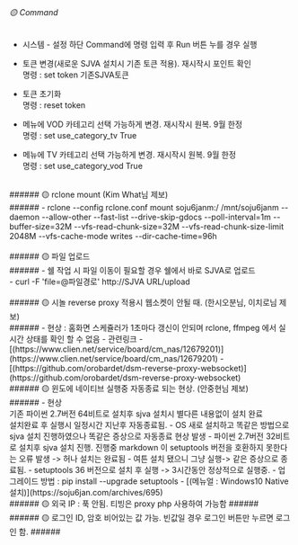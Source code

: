 ###### 🟡 Command<br> ######
- 시스템 - 설정 하단 Command에 명령 입력 후 Run 버튼 누를 경우 실행<br>

- 토큰 변경(새로운 SJVA 설치시 기존 토큰 적용). 재시작시 포인트 확인<br>
  명령 : set token 기존SJVA토큰<br>

- 토큰 초기화<br>
  명령 : reset token<br>

- 메뉴에 VOD 카테고리 선택 가능하게 변경. 재시작시 원복. 9월 한정<br>
  명령 : set use_category_tv True<br>

- 메뉴에 TV 카테고리 선택 가능하게 변경. 재시작시 원복. 9월 한정<br>
  명령 : set use_category_vod True<br>
    
<br>
###### 🟡 rclone mount (Kim What님 제보)<br> ######
- rclone --config rclone.conf mount soju6janm:/ /mnt/soju6janm --daemon --allow-other --fast-list --drive-skip-gdocs --poll-interval=1m --buffer-size=32M --vfs-read-chunk-size=32M --vfs-read-chunk-size-limit 2048M --vfs-cache-mode writes --dir-cache-time=96h<br>

<br>
###### 🟡 파일 업로드 <br> ######
- 쉘 작업 시 파일 이동이 필요할 경우 쉘에서 바로 SJVA로 업로드<br>
    - curl -F 'file=@파일경로' http://SJVA URL/upload<br>

<br>
###### 🟡 시놀 reverse proxy 적용시 웹소켓이 안될 때. (한시오분님, 이치로님 제보) <br> ######
- 현상 : 홈화면 스케쥴러가 1초마다 갱신이 안되며 rclone, ffmpeg 에서 실시간 상태를 확인 할 수 없음
- 관련링크 
    - [(https://www.clien.net/service/board/cm_nas/12679201)](https://www.clien.net/service/board/cm_nas/12679201)
    - [(https://github.com/orobardet/dsm-reverse-proxy-websocket)](https://github.com/orobardet/dsm-reverse-proxy-websocket)

<br>
###### 🟡 윈도에 네이티브 실행중 자동종료 되는 현상. (안중현님 제보)<br> ######
- 현상<br>
    기존 파이썬 2.7버전 64비트로 설치후 sjva 설치시 별다른 내용없이 설치 완료 <br>
    설치완료 후 실행시 일정시간 지난후 자동종료됨.
    - OS 새로 설치하고 똑같은 방법으로 sjva 설치 진행하였으나 똑같은 증상으로 자동종료 현상 발생
    - 파이썬 2.7버전 32비트로 설치후 sjva 설치 진행. 진행중 markdown 이 setuptools 버전을 호환하지 못한다는 오류 발생 -> 허나 설치는 완료됨
    - 여튼 설치 됐으니 그냥 실행-> 같은 증상으로 종료됨.
    - setuptools 36 버전으로 설치 후 실행 -> 3시간동안 정상적으로 실행중.
- 업그레이드 방법 : pip install --upgrade setuptools
- [(메뉴얼 : Windows10 Native 설치)](https://soju6jan.com/archives/695)

<br>
###### 🟡 외국 IP : 푹 안됨. 티빙은 proxy php 사용하여 가능함 ######
<br>
###### 🟡 로그인 ID, 암호 비어있는 값 가능. 빈값일 경우 로그인 버튼만 누르면 로그인 함. ######<br>